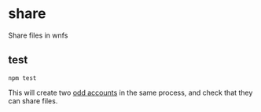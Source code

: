 # share 

Share files in wnfs

## test

```
npm test
```

This will create two [odd accounts](https://github.com/oddsdk/ts-odd) in the same process, and check that they can share files.
